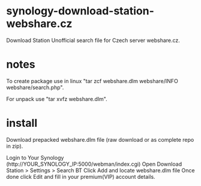 # synology-download-station-webshare.cz
Download Station Unofficial search file for Czech server webshare.cz. 

# notes
To create package use in linux "tar zcf webshare.dlm webshare/INFO webshare/search.php".

For unpack use "tar xvfz webshare.dlm".

# install
Download prepacked webshare.dlm file (raw download or as complete repo in zip).

Login to Your Synology (http://YOUR_SYNOLOGY_IP:5000/webman/index.cgi)
Open Download Station > Settings > Search BT
Click Add and locate webshare.dlm file
Once done click Edit and fill in your premium(VIP) account details.

